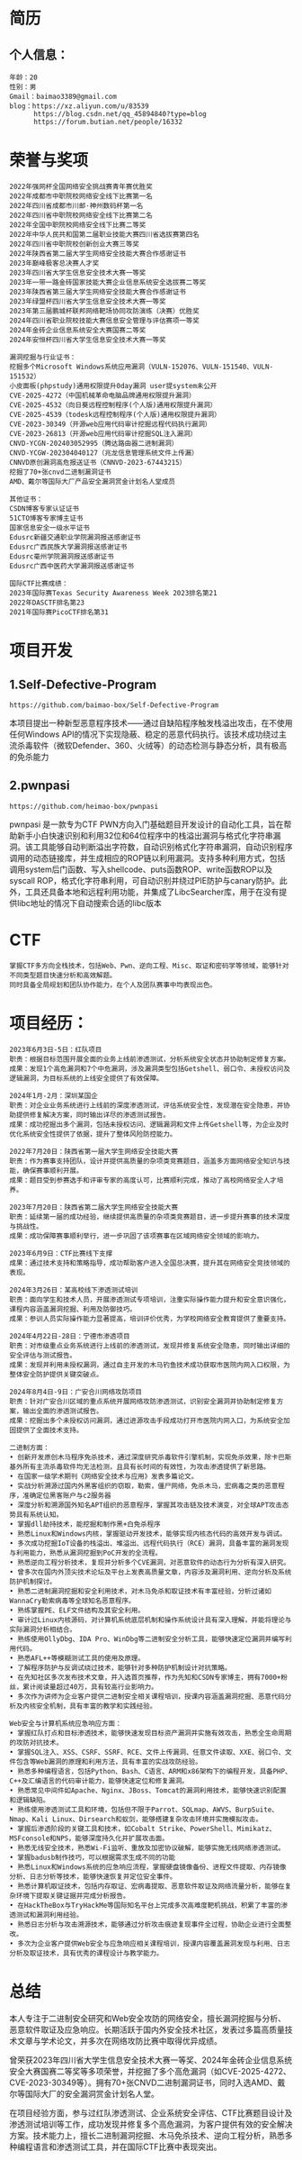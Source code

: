 # 简历
## 个人信息：
```
年龄：20
性别：男
Gmail：baimao3389@gmail.com
blog：https://xz.aliyun.com/u/83539
      https://blog.csdn.net/qq_45894840?type=blog
      https://forum.butian.net/people/16332
```
# 荣誉与奖项
```
2022年强网杯全国网络安全挑战赛青年赛优胜奖
2022年成都市中职院校网络安全线下比赛第一名
2022年四川省成都市川邮·神州数码杯第一名
2022年四川省中职院校网络安全线下比赛第二名
2022年全国中职院校网络安全线下比赛二等奖
2022年中华人民共和国第二届职业技能大赛四川省选拔赛第四名
2022年四川省中职院校创新创业大赛三等奖
2022年陕西省第二届大学生网络安全技能大赛合作感谢证书
2023年巅峰极客总决赛人才奖
2023年四川省大学生信息安全技术大赛一等奖
2023年一带一路金砖国家技能大赛企业信息系统安全选拔赛二等奖
2023年陕西省第三届大学生网络安全技能大赛合作感谢证书
2023年绿盟杯四川省大学生信息安全技术大赛一等奖
2023年第三届鹏城杯联邦网络靶场协同攻防演练（决赛）优胜奖
2024年四川省职业院校技能大赛信息安全管理与评估赛项一等奖
2024年金砖企业信息系统安全大赛国赛二等奖
2024年安恒杯四川省大学生信息安全技术大赛一等奖

漏洞挖掘与行业证书：
挖掘多个Microsoft Windows系统应用漏洞（VULN-152076、VULN-151540、VULN-151532）
小皮面板(phpstudy)通用权限提升0day漏洞 user提system未公开
CVE-2025-4272（中国机械革命电脑品牌通用权限提升漏洞）
CVE-2025-4532（向日葵远程控制程序(个人版)通用权限提升漏洞）
CVE-2025-4539（todesk远程控制程序(个人版)通用权限提升漏洞）
CVE-2023-30349（开源web应用代码审计挖掘远程代码执行漏洞）
CVE-2023-26813（开源web应用代码审计挖掘SQL注入漏洞）
CNVD-YCGN-202403052995（腾达路由器二进制漏洞）
CNVD-YCGW-202304040127（兆龙信息管理系统文件上传漏）
CNNVD原创漏洞高危报送证书（CNNVD-2023-67443215）
挖掘了70+张cnvd二进制漏洞证书
AMD、戴尔等国际大厂产品安全漏洞赏金计划名人堂成员

其他证书：
CSDN博客专家认证证书
51CTO博客专家博主证书
国家信息安全一级水平证书
Edusrc新疆交通职业学院漏洞报送感谢证书
Edusrc广西民族大学漏洞报送感谢证书
Edusrc毫州学院漏洞报送感谢证书
Edusrc广西中医药大学漏洞报送感谢证书

国际CTF比赛成绩：
2023年国际赛Texas Security Awareness Week 2023排名第21
2022年DASCTF排名第23
2021年国际赛PicoCTF排名第31
```
# 项目开发
## 1.Self-Defective-Program
```
https://github.com/baimao-box/Self-Defective-Program
```
本项目提出一种新型恶意程序技术——通过自缺陷程序触发栈溢出攻击，在不使用任何Windows API的情况下实现隐蔽、稳定的恶意代码执行。该技术成功绕过主流杀毒软件（微软Defender、360、火绒等）的动态检测与静态分析，具有极高的免杀能力
## 2.pwnpasi
```
https://github.com/heimao-box/pwnpasi
```
pwnpasi 是一款专为CTF PWN方向入门基础题目开发设计的自动化工具，旨在帮助新手小白快速识别和利用32位和64位程序中的栈溢出漏洞与格式化字符串漏洞。该工具能够自动判断溢出字符数，自动识别格式化字符串漏洞，自动识别程序调用的动态链接库，并生成相应的ROP链以利用漏洞。支持多种利用方式，包括调用system后门函数、写入shellcode、puts函数ROP、write函数ROP以及syscall ROP，格式化字符串利用，可自动识别并绕过PIE防护与canary防护。此外，工具还具备本地和远程利用功能，并集成了LibcSearcher库，用于在没有提供libc地址的情况下自动搜索合适的libc版本


# CTF
```
掌握CTF多方向全栈技术，包括Web、Pwn、逆向工程、Misc、取证和密码学等领域，能够针对不同类型题目快速分析和高效解题。
同时具备全局规划和团队协作能力，在个人及团队赛事中均表现出色。
```
# 项目经历：
```
2023年6月3日-5日：红队项目
职责：根据目标范围开展全面的业务上线前渗透测试，分析系统安全状态并协助制定修复方案。
成果：发现1个高危漏洞和7个中危漏洞，涉及漏洞类型包括Getshell、弱口令、未授权访问及逻辑漏洞，为目标系统的上线安全提供了有效保障。

2024年1月-2月：深圳某国企
职责：对企业业务系统进行上线前的深度渗透测试，评估系统安全性，发现潜在安全隐患，并协助提供修复解决方案，同时输出详尽的渗透测试报告。
成果：成功挖掘出多个漏洞，包括未授权访问、逻辑漏洞和文件上传Getshell等，为企业及时优化系统安全性提供了依据，提升了整体风险防控能力。

2022年7月20日：陕西省第一届大学生网络安全技能大赛
职责：作为赛事支持团队，设计并提供高质量的杂项类竞赛题目，涵盖多方面网络安全知识与技能，确保赛事顺利开展。
成果：题目受到参赛选手和评审专家的高度认可，比赛顺利完成，推动了高校网络安全人才培养。

2023年7月20日：陕西省第二届大学生网络安全技能大赛
职责：延续第一届的成功经验，继续提供高质量的杂项类竞赛题目，进一步提升赛事的技术深度与挑战性。
成果：成功保障赛事顺利举行，进一步巩固了该项赛事在区域网络安全领域的影响力。

2023年6月9日：CTF比赛线下支撑
成果：通过技术支持和策略指导，成功帮助客户进入全国总决赛，提升其在网络安全竞技领域的表现。

2024年3月26日：某高校线下渗透测试培训
职责：面向学生和技术人员，开展渗透测试专项培训，注重实际操作能力提升和安全意识强化，课程内容涵盖漏洞挖掘、利用及防御技巧。
成果：参训人员实际操作能力显著提高，培训评价优秀，为学校网络安全教育提供了重要支持。

2024年4月22日-28日：宁德市渗透项目
职责：对市级重点业务系统进行上线前的渗透测试，发现并修复系统安全隐患，同时输出详细的安全评估与测试报告。
成果：发现并利用未授权漏洞，通过自主开发的木马钓鱼技术成功获取市医院内网入口权限，为整体安全防护提供关键突破点。

2024年8月4日-9日：广安合川网络攻防项目
职责：针对广安合川区域的重点系统开展网络攻防渗透测试，识别安全漏洞并协助制定修复方案，输出全面的渗透测试报告。
成果：挖掘出多个未授权访问漏洞，通过进源攻击手段成功打开市医院内网入口，为系统安全加固提供了全面技术支持。

二进制方面：
• 创新开发原创木马程序免杀技术，通过深度研究杀毒软件引擎机制，实现免杀效果，除卡巴斯基外所有主流杀毒软件均无法检测，且具有长时间的有效性，为攻击渗透提供了新思路。
• 在国家一级学术期刊《网络安全技术与应用》发表多篇论文。
• 实战分析溯源过国内外黑客组织的窃取，勒索，僵尸网络，免杀木马，宏病毒之类的恶意程序，准确定位黑客账户与c2服务器
• 深度分析和溯源国外知名APT组织的恶意程序，掌握其攻击链及技术演变，对全球APT攻击态势具有系统认知。
• 掌握dll劫持技术，能挖掘和制作黑+白免杀程序
• 熟悉Linux和Windows内核，掌握驱动开发技术，能够实现内核态代码的高效开发与调试。
• 多次成功挖掘IoT设备的栈溢出、堆溢出、远程代码执行（RCE）漏洞，具备丰富的漏洞发现与利用能力，熟悉从漏洞挖掘到PoC开发的全流程。
• 熟悉逆向工程分析技术，复现并分析多个CVE漏洞，对恶意软件的动态行为分析有深入研究。
• 曾多次在国内外顶尖技术论坛及平台上发表高质量文章，内容涉及漏洞利用、逆向分析及系统防护机制探讨。
• 熟悉二进制漏洞挖掘和安全利用技术，对木马免杀和取证技术有丰富经验，分析过诸如WannaCry勒索病毒等全球知名恶意程序。
• 熟练掌握PE、ELF文件结构及其安全利用。
• 审计过Linux内核源码，对计算机系统底层机制和操作系统设计具有深入理解，并能将理论与实际漏洞分析相结合。
• 熟练使用OllyDbg、IDA Pro、WinDbg等二进制安全分析工具，能够快速定位漏洞并编写利用代码。
• 熟悉AFL++等模糊测试工具的使用及原理。
• 了解程序防护与反调试绕过技术，能够针对多种防护机制设计对抗策略。
• 在先知社区多次发布技术文章，并入选首页推荐，作为先知和CSDN专家博主，拥有7000+粉丝，累计阅读量超过40万，具有较高行业影响力。
• 多次作为讲师为企业客户提供二进制安全相关课程培训，授课内容涵盖漏洞挖掘、恶意代码分析及内核安全机制，具有丰富的教学和实践经验。

Web安全与计算机系统应急响应方面：
• 掌握红队打点和目标渗透技术，能够快速发现目标资产漏洞并实施有效攻击，熟悉全生命周期的攻防对抗技术。
• 掌握SQL注入、XSS、CSRF、SSRF、RCE、文件上传漏洞、任意文件读取、XXE、弱口令、文件包含等Web漏洞的原理和利用方法，具有丰富的实战攻防经验。
• 熟悉多种编程语言，包括Python、Bash、C语言、ARM和x86架构下的编程开发，具备PHP、C++及汇编语言的代码审计能力，能够快速定位和修复漏洞。
• 熟悉常见中间件如Apache、Nginx、JBoss、Tomcat的漏洞利用技术，能够快速识别配置和逻辑缺陷。
• 熟练使用渗透测试工具和环境，包括但不限于Parrot、SQLmap、AWVS、BurpSuite、Nmap、Kali Linux、Dirsearch和蚁剑，能够搭建复杂攻击环境并实施模拟攻击。
• 掌握后渗透阶段的关键工具和技术，如Cobalt Strike、PowerShell、Mimikatz、MSFconsole和NPS，能够深度持久化并扩展攻击面。
• 熟悉无线安全技术，熟悉Wi-Fi监听、重放及加密协议破解，能够实施无线网络渗透测试。
• 掌握badusb制作技巧，可以根据需求生成不同的功能
• 熟悉Linux和Windows系统的应急响应流程，掌握硬盘镜像备份、进程文件提取、内存镜像分析、日志分析等技术，能够快速恢复并定位安全事件。
• 熟悉计算机取证技术，包括内存取证、宏病毒提取、恶意软件取证及网络流量分析，能够在复杂环境下提取关键证据并完成分析报告。
• 在HackTheBox与TryHackMe等国际知名平台上完成多次高难度靶机挑战，积累了丰富的渗透测试和漏洞利用经验。
• 熟悉日志分析与攻击溯源技术，能够通过分析攻击痕迹复现事件全过程，协助企业进行全面整改。
• 多次为企业客户提供Web安全与应急响应相关课程培训，授课内容覆盖漏洞发现与利用、日志分析及取证技术，具有优秀的课程设计与教学能力。
```
# 总结
本人专注于二进制安全研究和Web安全攻防的网络安全，擅长漏洞挖掘与分析、恶意软件取证及应急响应。长期活跃于国内外安全技术社区，发表过多篇高质量技术文章与学术论文，并多次在网络攻防比赛中取得优异成绩。

曾荣获2023年四川省大学生信息安全技术大赛一等奖、2024年金砖企业信息系统安全大赛国赛二等奖等多项荣誉，并挖掘了多个高危漏洞（如CVE-2025-4272、CVE-2023-30349等）。拥有70+张CNVD二进制漏洞证书，同时入选AMD、戴尔等国际大厂的安全漏洞赏金计划名人堂。

在项目经验方面，参与过红队渗透测试、企业系统安全评估、CTF比赛题目设计及渗透测试培训等工作，成功发现并修复多个高危漏洞，为客户提供有效的安全解决方案。技术能力上，擅长二进制漏洞挖掘、木马免杀技术、逆向工程分析，熟悉多种编程语言和渗透测试工具，并在国际CTF比赛中表现突出。

